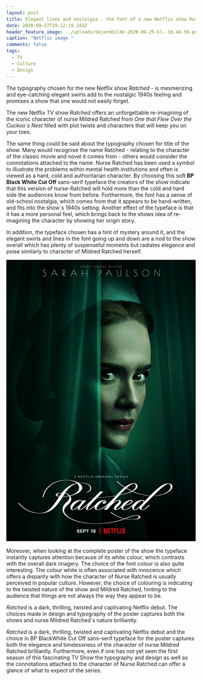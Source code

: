 ```yaml
---
layout: post
title: Elegant lines and nostalgia - the font of a new Netflix show Ratched
date: 2020-09-27T19:12:19.243Z
header_feature_image: ../uploads/skjermbilde-2020-09-25-kl.-16.44.56.png
caption: "Netflix image "
comments: false
tags:
  - TV
  - Culture
  - Design
---
```

The typography chosen for the new Netflix show *Ratched* - is mesmerizing and eye-catching elegant swirls add to the nostalgic 1940s feeling and promises a show that one would not easily forget.

The new Netflix TV show *Ratched* offers an unforgettable re-imagining of the iconic character of nurse Mildred Ratched from *One that Flew Over the Cuckoo`s Nest* filled with plot twists and characters that will keep you on your toes.

The same thing could be said about the typography chosen for title of the show. Many would recognise the name Ratched - relating to the character of the classic movie and novel it comes from - others would consider the connotations attached to the name. Nurse Ratched has been used a symbol to illustrate the problems within mental health institutions and often is viewed as a hard, cold and authoritarian character. By choosing this soft **BP Black White Cut Off** sans-serif typeface the creators of the show indicate that this version of nurse-Ratched will hold more than the cold and hard side the audiences know from before. Furthermore, the font has a sense of old-school nostalgia, which comes from that it appears to be hand-written, and fits into the show`s 1940s setting. Another effect of the typeface is that it has a more personal feel, which brings back to the shows idea of re-imagining the character by showing her origin story.

In addition, the typeface chosen has a hint of mystery around it, and the elegant swirls and lines in the font going up and down are a nod to the show overall which has plenty of suspenseful moments but radiates elegance and poise similarly to character of Mildred Ratched herself.

![Netflix Image ](../uploads/djf.jpg)

Moreover, when looking at the complete poster of the show the typeface instantly captures attention because of its white colour, which contrasts with the overall dark imagery. The choice of the font colour is also quite interesting. The colour white is often associated with innocence which offers a disparity with how the character of Nurse Ratched is usually perceived in popular culture. However, the choice of colouring is indicating to the twisted nature of the show and Mildred Ratched, hinting to the audience that things are not always the way they appear to be.

*Ratched* is a dark, thrilling, twisted and captivating Netflix debut. The choices made in design and typography of the poster captures both the shows and nurse Mildred Ratched`s nature brilliantly.

*Ratched* is a dark, thrilling, twisted and captivating Netflix debut and the choice in BP BlackWhite Cut Off sans-serif typeface for the poster captures both the elegance and timelessness of the character of nurse Mildred Ratched brilliantly. Furthermore, even if one has not yet seen the first season of this fascinating TV Show the typography and design as well as the connotations attached to the character of Nurse Ratched can offer a glance of what to expect of the series.